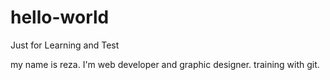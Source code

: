 # hello-world
Just for Learning and Test

my name is reza. I'm web developer and graphic designer. training with git.

